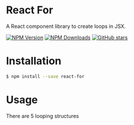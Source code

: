 # React For

A React component library to create loops in JSX.

[![NPM Version](https://img.shields.io/npm/v/react-for.svg)](https://www.npmjs.com/package/react-for)
[![NPM Downloads](https://img.shields.io/npm/dm/react-for.svg)](https://www.npmjs.com/package/react-for)
[![GitHub stars](https://img.shields.io/github/stars/MJez29/react-for.svg?style=social&label=Star&maxAge=2592000)](https://github.com/MJez29/react-for/stargazers/)

# Installation

```bash
$ npm install --save react-for
```

# Usage

There are 5 looping structures